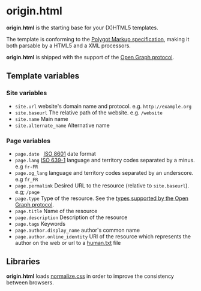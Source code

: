 # origin.html

**origin.html** is the starting base for your (X)HTML5 templates.

The template is conforming to the [Polygot Markup specification](http://www.w3.org/TR/html-polyglot/), making it both parsable by a HTML5 and a XML processors.

**origin.html** is shipped with the support of the [Open Graph protocol](http://opengraphprotocol.org/).

## Template variables

### Site variables

- ```site.url``` website's domain name and protocol. e.g. ```http://example.org```
- ```site.baseurl``` The relative path of the website. e.g. ```/website```
- ```site.name``` Main name
- ```site.alternate_name``` Alternative name

### Page variables

- ```page.date ``` [ISO 8601](http://www.iso.org/iso/home/standards/iso8601.htm) date format
- ```page.lang``` [ISO 639-1](http://www.iso.org/iso/home/standards/language_codes.htm) language and territory codes separated by a minus. e.g ```fr-FR```
- ```page.og_lang``` language and territory codes separated by an underscore. e.g ```fr_FR```
- ```page.permalink``` Desired URL to the resource (relative to ```site.baseurl```). e.g; ```/page```
- ```page.type``` Type of the resource. See the [types supported by the Open Graph protocol](http://opengraphprotocol.org/#types).
- ```page.title``` Name of the resource
- ```page.description``` Description of the resource
- ```page.tags``` Keywords
- ```page.author.display_name``` author's common name
- ```page.author.online_identity``` URI of the resource which represents the author on the web or url to a [human.txt](http://humanstxt.org/) file

## Libraries

**origin.html** loads [normalize.css](https://github.com/necolas/normalize.css) in order to improve the consistency between browsers.

